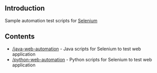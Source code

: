 ## Introduction
Sample automation test scripts for [Selenium](https://www.selenium.dev/)

## Contents
- [/java-web-automation](./java-web-automation/README.md) - Java scripts for Selenium to test web application
- [/python-web-automation](./python-web-automation/README.md) - Python scripts for Selenium to test web application